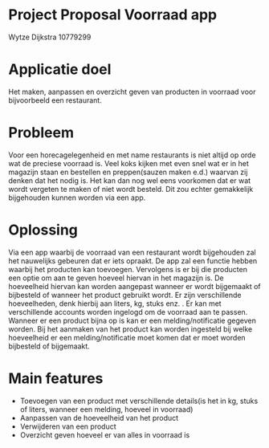 # Project Proposal Voorraad app
Wytze Dijkstra 10779299

# Applicatie doel
Het maken, aanpassen en overzicht geven van producten in voorraad voor bijvoorbeeld een restaurant.

# Probleem
Voor een horecagelegenheid en met name restaurants is niet altijd op orde wat de preciese voorraad is. Veel koks kijken met even snel wat er in het magazijn staan en bestellen en preppen(sauzen maken e.d.) waarvan zij denken dat het nodig is. Het kan dan nog wel eens voorkomen dat er wat wordt vergeten te maken of niet wordt besteld. Dit zou echter gemakkelijk bijgehouden kunnen worden via een app.

# Oplossing
Via een app waarbij de voorraad van een restaurant wordt bijgehouden zal het nauwelijks gebeuren dat er iets opraakt. De app zal een functie hebben waarbij het producten kan toevoegen. Vervolgens is er bij die producten een optie om aan te geven hoeveel hiervan in het magazijn is. De hoeveelheid hiervan kan worden aangepast wanneer er wordt bijgemaakt of bijbesteld of wanneer het product gebruikt wordt. Er zijn verschillende hoeveelheden, denk hierbij aan liters, kg, stuks enz. . Er kan met verschillende accounts worden ingelogd om de voorraad aan te passen. Wanneer er een product bijna op is kan er een melding/notificatie gegeven worden. Bij het aanmaken van het product kan worden ingesteld bij welke hoeveelheid er een melding/notificatie moet komen dat er moet worden bijbesteld of bijgemaakt.

# Main features
- Toevoegen van een product met verschillende details(is het in kg, stuks of liters, wanneer een melding, hoeveel in voorraad)
- Aanpassen van de hoeveelheid van het product
- Verwijderen van een product
- Overzicht geven hoeveel er van alles in voorraad is

